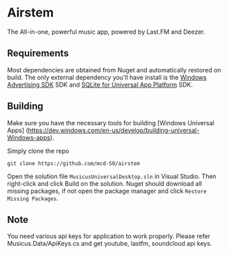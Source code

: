 Airstem
=========

The All-in-one, powerful music app, powered by Last.FM and Deezer.

## Requirements

Most dependencies are obtained from Nuget and automatically restored on build.  The only external dependency you'll have install is the [Windows Advertising SDK](https://visualstudiogallery.msdn.microsoft.com/401703a0-263e-4949-8f0f-738305d6ef4b) SDK and [SQLite for Universal App Platform](https://visualstudiogallery.msdn.microsoft.com/4913e7d5-96c9-4dde-a1a1-69820d615936) SDK.

## Building

Make sure you have the necessary tools for building [Windows Universal Apps]
(https://dev.windows.com/en-us/develop/building-universal-Windows-apps).

Simply clone the repo

    git clone https://github.com/mcd-50/airstem

Open the solution file `MusicusUniversalDesktop.sln` in Visual Studio. Then right-click and click Build on the solution. Nuget should download all missing packages, if not open the package manager and click `Restore Missing Packages`.


## Note

You need various api keys for application to work properly.
Please refer Musicus.Data/ApiKeys.cs and get youtube, lastfm, soundcloud api keys.